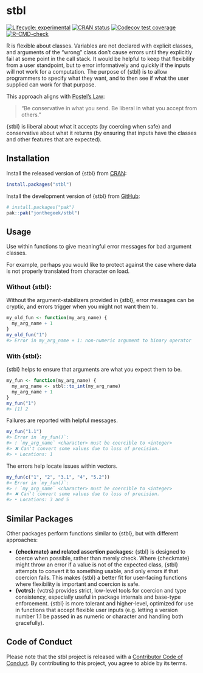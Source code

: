
<!-- README.md is generated from README.Rmd. Please edit that file -->

# stbl

<!-- badges: start -->

[![Lifecycle:
experimental](https://img.shields.io/badge/lifecycle-experimental-orange.svg)](https://lifecycle.r-lib.org/articles/stages.html#experimental)
[![CRAN
status](https://www.r-pkg.org/badges/version/stbl)](https://CRAN.R-project.org/package=stbl)
[![Codecov test
coverage](https://codecov.io/gh/jonthegeek/stbl/branch/main/graph/badge.svg)](https://app.codecov.io/gh/jonthegeek/stbl?branch=main)
[![R-CMD-check](https://github.com/jonthegeek/stbl/actions/workflows/R-CMD-check.yaml/badge.svg)](https://github.com/jonthegeek/stbl/actions/workflows/R-CMD-check.yaml)
<!-- badges: end -->

R is flexible about classes. Variables are not declared with explicit
classes, and arguments of the “wrong” class don’t cause errors until
they explicitly fail at some point in the call stack. It would be
helpful to keep that flexibility from a user standpoint, but to error
informatively and quickly if the inputs will not work for a computation.
The purpose of {stbl} is to allow programmers to specify what they want,
and to then see if what the user supplied can work for that purpose.

This approach aligns with [Postel’s
Law](https://en.wikipedia.org/wiki/Robustness_principle):

> “Be conservative in what you send. Be liberal in what you accept from
> others.”

{stbl} is liberal about what it accepts (by coercing when safe) and
conservative about what it returns (by ensuring that inputs have the
classes and other features that are expected).

## Installation

<div class="pkgdown-release">

Install the released version of {stbl} from
[CRAN](https://cran.r-project.org/):

``` r
install.packages("stbl")
```

</div>

<div class="pkgdown-devel">

Install the development version of {stbl} from
[GitHub](https://github.com/):

``` r
# install.packages("pak")
pak::pak("jonthegeek/stbl")
```

</div>

## Usage

Use within functions to give meaningful error messages for bad argument
classes.

For example, perhaps you would like to protect against the case where
data is not properly translated from character on load.

### Without {stbl}:

Without the argument-stabilizers provided in {stbl}, error messages can
be cryptic, and errors trigger when you might not want them to.

``` r
my_old_fun <- function(my_arg_name) {
  my_arg_name + 1
}
my_old_fun("1")
#> Error in my_arg_name + 1: non-numeric argument to binary operator
```

### With {stbl}:

{stbl} helps to ensure that arguments are what you expect them to be.

``` r
my_fun <- function(my_arg_name) {
  my_arg_name <- stbl::to_int(my_arg_name)
  my_arg_name + 1
}
my_fun("1")
#> [1] 2
```

Failures are reported with helpful messages.

``` r
my_fun("1.1")
#> Error in `my_fun()`:
#> ! `my_arg_name` <character> must be coercible to <integer>
#> ✖ Can't convert some values due to loss of precision.
#> • Locations: 1
```

The errors help locate issues within vectors.

``` r
my_fun(c("1", "2", "3.1", "4", "5.2"))
#> Error in `my_fun()`:
#> ! `my_arg_name` <character> must be coercible to <integer>
#> ✖ Can't convert some values due to loss of precision.
#> • Locations: 3 and 5
```

## Similar Packages

Other packages perform functions similar to {stbl}, but with different
approaches:

- **{checkmate} and related assertion packages:** {stbl} is designed to
  coerce when possible, rather than merely check. Where {checkmate}
  might throw an error if a value is not of the expected class, {stbl}
  attempts to convert it to something usable, and only errors if that
  coercion fails. This makes {stbl} a better fit for user-facing
  functions where flexibility is important and coercion is safe.
- **{vctrs}:** {vctrs} provides strict, low-level tools for coercion and
  type consistency, especially useful in package internals and base-type
  enforcement. {stbl} is more tolerant and higher-level, optimized for
  use in functions that accept flexible user inputs (e.g. letting a
  version number 1.1 be passed in as numeric or character and handling
  both gracefully).

## Code of Conduct

Please note that the stbl project is released with a [Contributor Code
of Conduct](https://jonthegeek.github.io/stbl/CODE_OF_CONDUCT.html). By
contributing to this project, you agree to abide by its terms.
